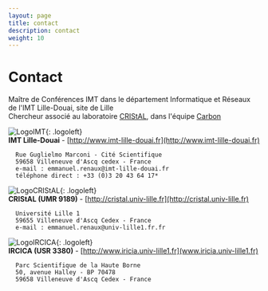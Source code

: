 ```yaml
---
layout: page
title: contact
description: contact
weight: 10
---
```



# Contact
Maître de Conférences IMT dans le département Informatique et Réseaux de l'IMT Lille-Douai, site de Lille  
Chercheur associé au laboratoire [CRIStAL](http://cristal.univ-lille.fr), dans l'équipe [Carbon](http://www.cristal.univ-lille.fr/carbon/)


![LogoIMT]({{site.url}}/img/logo_imtlille.svg){: .logoleft}  
**IMT Lille-Douai**  - [http://www.imt-lille-douai.fr](http://www.imt-lille-douai.fr)  

```
  Rue Guglielmo Marconi - Cité Scientifique  
  59658 Villeneuve d'Ascq cedex - France  
  e-mail : emmanuel.renaux@imt-lille-douai.fr
  téléphone direct : +33 (0)3 20 43 64 17*  
```

![LogoCRIStAL]({{site.url}}/img/logoCRIStAL.svg){: .logoleft}  
**CRIStAL (UMR 9189)**  - [http://cristal.univ-lille.fr](http://cristal.univ-lille.fr)  
```
  Université Lille 1  
  59655 Villeneuve d'Ascq Cedex - France  
  e-mail : emmanuel.renaux@univ-lille1.fr.fr
```

![LogoIRCICA]({{site.url}}/img/Logo_Ircica_Couleur_RVB_1.jpg){: .logoleft}  
**IRCICA (USR 3380)**  - [http://www.iricia.univ-lille1.fr](www.iricia.univ-lille1.fr)  
```
  Parc Scientifique de la Haute Borne  
  50, avenue Halley - BP 70478  
  59658 Villeneuve d'Ascq Cedex - France  
```  
